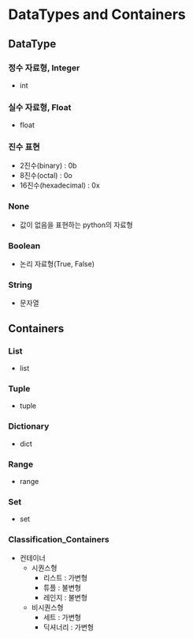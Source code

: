 # DataTypes and Containers
## DataType
### 정수 자료형, Integer
- int
### 실수 자료형, Float
- float
### 진수 표현
- 2진수(binary) : 0b
- 8진수(octal) : 0o
- 16진수(hexadecimal) : 0x
### None
- 값이 없음을 표현하는 python의 자료형
### Boolean
- 논리 자료형(True, False)
### String
- 문자열

## Containers
### List
- list
### Tuple
- tuple
### Dictionary
- dict
### Range
- range
### Set
- set
### Classification_Containers
- 컨테이너
	- 시퀀스형
		- 리스트 : 가변형
		- 튜플 : 불변형
		- 레인지 : 불변형
	- 비시퀀스형
		- 세트 : 가변형
		- 딕셔너리 : 가변형